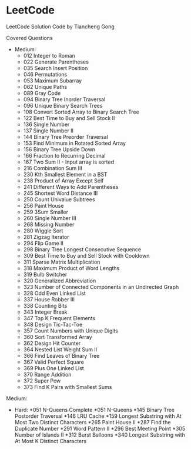 # LeetCode
LeetCode Solution Code by Tiancheng Gong

Covered Questions

* Medium:
	* 012 Integer to Roman
	* 022 Generate Parentheses
	* 035 Search Insert Position
	* 046 Permutations
	* 053 Maximum Subarray
	* 062 Unique Paths
	* 089 Gray Code
	* 094 Binary Tree Inorder Traversal
	* 096 Unique Binary Search Trees
	* 108 Convert Sorted Array to Binary Search Tree
	* 122 Best Time to Buy and Sell Stock II
	* 136 Single Number
	* 137 Single Number II
	* 144 Binary Tree Preorder Traversal
	* 153 Find Minimum in Rotated Sorted Array
	* 156 Binary Tree Upside Down
	* 166 Fraction to Recurring Decimal
	* 167 Two Sum II - Input array is sorted
	* 216 Combination Sum III
	* 230 Kth Smallest Element in a BST
	* 238 Product of Array Except Self
	* 241 Different Ways to Add Parentheses
	* 245 Shortest Word Distance III
	* 250 Count Univalue Subtrees
	* 256 Paint House
	* 259 3Sum Smaller
	* 260 Single Number III
	* 268 Missing Number
	* 280 Wiggle Sort
	* 281 Zigzag Iterator
	* 294 Flip Game II
	* 298 Binary Tree Longest Consecutive Sequence
	* 309 Best Time to Buy and Sell Stock with Cooldown
	* 311 Sparse Matrix Multiplication
	* 318 Maximum Product of Word Lengths
	* 319 Bulb Switcher
	* 320 Generalized Abbreviation
	* 323 Number of Connected Components in an Undirected Graph
	* 328 Odd Even Linked List
	* 337 House Robber III
	* 338 Counting Bits
	* 343 Integer Break
	* 347 Top K Frequent Elements
	* 348 Design Tic-Tac-Toe
	* 357 Count Numbers with Unique Digits
	* 360 Sort Transformed Array
	* 362 Design Hit Counter
	* 364 Nested List Weight Sum II
	* 366 Find Leaves of Binary Tree
	* 367 Valid Perfect Square
	* 369 Plus One Linked List
	* 370 Range Addition
	* 372 Super Pow
	* 373 Find K Pairs with Smallest Sums

Medium:
* Hard:
	*051 N-Queens Complete
	*051 N-Queens
	*145 Binary Tree Postorder Traversal
	*146 LRU Cache
	*159 Longest Substring with At Most Two Distinct Characters
	*265 Paint House II
	*287 Find the Duplicate Number
	*291 Word Pattern II
	*296 Best Meeting Point
	*305 Number of Islands II
	*312 Burst Balloons
	*340 Longest Substring with At Most K Distinct Characters
